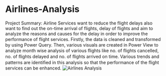# Airlines-Analysis
Project Summary:
Airline Services want to reduce the flight delays also want to find out the on-time arrival of flights, delay of flights and aim to analyze the reasons and causes for the delay in order to improve the performance of ﬂight services.
Firstly, the data is cleaned and transformed by using Power Query. Then, various visuals are created in Power View to analyze month wise analysis of various ﬂights like no. of ﬂights cancelled, no. of ﬂights  delayed and no. of ﬂights arrived on time.
Various trends and patterns are identiﬁed in this analysis so that the performance of the ﬂight services can be enhanced.
![Airlines Analysis](https://github.com/user-attachments/assets/1b990dcc-7934-4490-b955-9e86832d954e)

